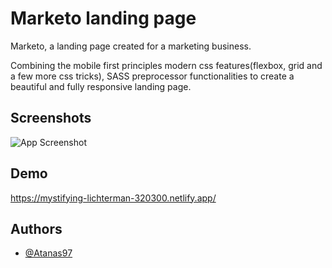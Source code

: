 
# Marketo landing page

Marketo, a landing page created for a marketing business. 

Combining the mobile first principles 
modern css features(flexbox, grid and a few more css tricks), SASS preprocessor functionalities to create a beautiful and fully responsive landing page.


## Screenshots

![App Screenshot](https://imgur.com/ZsYGSyB)

  
## Demo

https://mystifying-lichterman-320300.netlify.app/

  
## Authors

- [@Atanas97](https://www.github.com/Atanas97)

  